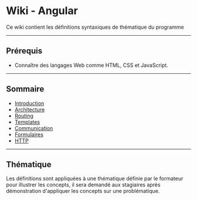 # Wiki - Angular

Ce wiki contient les définitions syntaxiques de thématique du programme

___

## Prérequis

* Connaître des langages Web comme HTML, CSS et JavaScript.

___

## Sommaire

* [Introduction](https://github.com/seeren-training/Angular/wiki/01)
* [Architecture](https://github.com/seeren-training/Angular/wiki/02)
* [Routing](https://github.com/seeren-training/Angular/wiki/03)
* [Templates](https://github.com/seeren-training/Angular/wiki/04)
* [Communication](https://github.com/seeren-training/Angular/wiki/05)
* [Formulaires](https://github.com/seeren-training/Angular/wiki/06)
* [HTTP](https://github.com/seeren-training/Angular/wiki/07)

___

## Thématique

Les définitions sont appliquées à une thématique définie par le formateur pour illustrer les concepts, il sera demandé aux stagiaires après démonstration d'appliquer les concepts sur une problématique.
